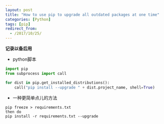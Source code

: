```yaml
---
layout: post
title: "How to use pip to upgrade all outdated packages at one time"
categories: [Python]
tags: [pip]
redirect_from:
  - /2017/10/25/
---
```


**记录以备后用**

- python脚本

```python
import pip
from subprocess import call

for dist in pip.get_installed_distributions():
    call("pip install --upgrade " + dist.project_name, shell=True)
```

- 一种更简单点儿的方法

```shell
pip freeze > requirements.txt
then do
pip install -r requirements.txt --upgrade
```



